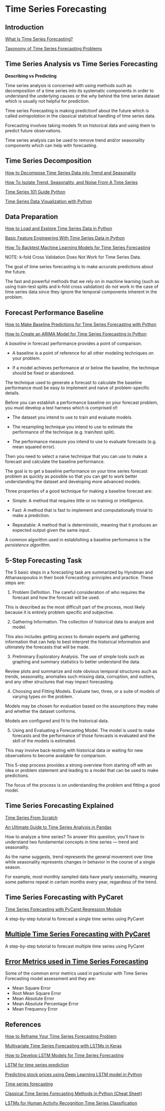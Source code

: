# Time Series Forecasting

## Introduction

[What Is Time Series Forecasting?](https://machinelearningmastery.com/time-series-forecasting/)

[Taxonomy of Time Series Forecasting Problems](https://machinelearningmastery.com/taxonomy-of-time-series-forecasting-problems/)


## Time Series Analysis vs Time Series Forecasting

**Describing vs Predicting**

Time series analysis is concerned with using methods such as decomposition of a time series into its systematic components in order to understand the underlying causes or the _why_ behind the time series dataset which is usually not helpful for prediction.

Time series Forecasting is making predictionf about the future which is called _extrapolation_ in the classical statistical handling of time series data.

Forecasting involves taking models fit on historical data and using them to predict future observations.

Time series analysis can be used to remove trend and/or seasonality components which can help with forecasting.


## Time Series Decomposition

[How to Decompose Time Series Data into Trend and Seasonality](https://machinelearningmastery.com/decompose-time-series-data-trend-seasonality/)

[How To Isolate Trend, Seasonality, and Noise From A Time Series](https://timeseriesreasoning.com/contents/time-series-decomposition/)

[Time Series 101 Guide Python](https://datasciencebeginners.com/2020/11/25/time-series-forecast-and-decomposition-101-guide-python/)

[Time Series Data Visualization with Python](https://machinelearningmastery.com/time-series-data-visualization-with-python/)


## Data Preparation

[How to Load and Explore Time Series Data in Python](https://machinelearningmastery.com/load-explore-time-series-data-python/)

[Basic Feature Engineering With Time Series Data in Python](https://machinelearningmastery.com/basic-feature-engineering-time-series-data-python/)

[How To Backtest Machine Learning Models for Time Series Forecasting](https://machinelearningmastery.com/backtest-machine-learning-models-time-series-forecasting/)

NOTE: k-fold Cross Validation Does Not Work for Time Series Data.

The goal of time series forecasting is to make accurate predictions about the future.

The fast and powerful methods that we rely on in machine learning (such as using train-test splits and k-fold cross validation) do not work in the case of time series data since they ignore the temporal components inherent in the problem.


## Forecast Performance Baseline

[How to Make Baseline Predictions for Time Series Forecasting with Python](https://machinelearningmastery.com/persistence-time-series-forecasting-with-python/)

[How to Create an ARIMA Model for Time Series Forecasting in Python](https://machinelearningmastery.com/arima-for-time-series-forecasting-with-python/)

A _baseline_ in forecast performance provides a point of comparison.

- A baseline is a point of reference for all other modeling techniques on your problem. 

- If a model achieves performance at or below the baseline, the technique should be fixed or abandoned.

The technique used to generate a forecast to calculate the baseline performance must be easy to implement and naive of problem-specific details.

Before you can establish a performance baseline on your forecast problem, you must develop a test harness which is comprised of:

- The dataset you intend to use to train and evaluate models.

- The resampling technique you intend to use to estimate the performance of the technique (e.g. train/test split).

- The performance measure you intend to use to evaluate forecasts (e.g. mean squared error).

Then you need to select a naive technique that you can use to make a forecast and calculate the baseline performance.

The goal is to get a baseline performance on your time series forecast problem as quickly as possible so that you can get to work better understanding the dataset and developing more advanced models.

Three properties of a good technique for making a baseline forecast are:

- Simple: A method that requires little or no training or intelligence.

- Fast: A method that is fast to implement and computationally trivial to make a prediction.

- Repeatable: A method that is deterministic, meaning that it produces an expected output given the same input.

A common algorithm used in establishing a baseline performance is the _persistence algorithm_.


## 5-Step Forecasting Task

The 5 basic steps in a forecasting task are summarized by Hyndman and Athana­sopou­los in their book Forecasting: principles and practice. These steps are:

1. Problem Definition. The careful consideration of who requires the forecast and how the forecast will be used. 

This is described as the most difficult part of the process, most likely because it is entirely problem specific and subjective.

2. Gathering Information. The collection of historical data to analyze and model. 

This also includes getting access to domain experts and gathering information that can help to best interpret the historical information and ultimately the forecasts that will be made.

3. Preliminary Exploratory Analysis. The use of simple tools such as graphing and summary statistics to better understand the data. 

Review plots and summarize and note obvious temporal structures auch as trends, seasonality, anomalies such missing data, corruption, and outliers, and any other structures that may impact forecasting.

4. Choosing and Fitting Models. Evaluate two, three, or a suite of models of varying types on the problem. 

Models may be chosen for evaluation based on the assumptions they make and whether the dataset conforms. 

Models are configured and fit to the historical data.

5. Using and Evaluating a Forecasting Model. The model is used to make forecasts and the performance of those forecasts is evaluated and the skill of the models is estimated. 

This may involve back-testing with historical data or waiting for new observations to become available for comparison.

This 5-step process provides a strong overview from starting off with an idea or problem statement and leading to a model that can be used to make predictions.

The focus of the process is on understanding the problem and fitting a good model.



## Time Series Forecasting Explained

[Time Series From Scratch](https://towardsdatascience.com/time-series-analysis-from-scratch-seeing-the-big-picture-2d0f9d837329)

[An Ultimate Guide to Time Series Analysis in Pandas](https://towardsdatascience.com/an-ultimate-guide-to-time-series-analysis-in-pandas-d511b8e80e81)

How to analyze a time series? To answer this question, you’ll have to understand two fundamental concepts in time series — trend and seasonality.

As the name suggests, trend represents the general movement over time while seasonality represents changes in behavior in the course of a single season. 

For example, most monthly sampled data have yearly seasonality, meaning some patterns repeat in certain months every year, regardless of the trend.



## Time Series Forecasting with PyCaret

[Time Series Forecasting with PyCaret Regression Module](https://towardsdatascience.com/time-series-forecasting-with-pycaret-regression-module-237b703a0c63)

A step-by-step tutorial to forecast a single time series using PyCaret

## [Multiple Time Series Forecasting with PyCaret](https://towardsdatascience.com/multiple-time-series-forecasting-with-pycaret-bc0a779a22fe)

A step-by-step tutorial to forecast multiple time series using PyCaret


## [Error Metrics used in Time Series Forecasting](https://medium.com/analytics-vidhya/error-metrics-used-in-time-series-forecasting-modeling-9f068bdd31ca)

Some of the common error metrics used in particular with Time Series Forecasting model assessment and they are:

- Mean Square Error
- Root Mean Square Error
- Mean Absolute Error
- Mean Absolute Percentage Error
- Mean Frequency Error


## References

[How to Reframe Your Time Series Forecasting Problem](https://machinelearningmastery.com/reframe-time-series-forecasting-problem/)


[Multivariate Time Series Forecasting with LSTMs in Keras](https://machinelearningmastery.com/multivariate-time-series-forecasting-lstms-keras/)


[How to Develop LSTM Models for Time Series Forecasting](https://machinelearningmastery.com/how-to-develop-lstm-models-for-time-series-forecasting/)

[LSTM for time series prediction](https://towardsdatascience.com/lstm-for-time-series-prediction-de8aeb26f2ca)

[Predicting stock prices using Deep Learning LSTM model in Python](https://thinkingneuron.com/predicting-stock-prices-using-deep-learning-lstm-model-in-python/)

[Time series forecasting](https://www.tensorflow.org/tutorials/structured_data/time_series)


[Classical Time Series Forecasting Methods in Python (Cheat Sheet)](https://machinelearningmastery.com/time-series-forecasting-methods-in-python-cheat-sheet/)



[LSTMs for Human Activity Recognition Time Series Classification](https://machinelearningmastery.com/how-to-develop-rnn-models-for-human-activity-recognition-time-series-classification/)



